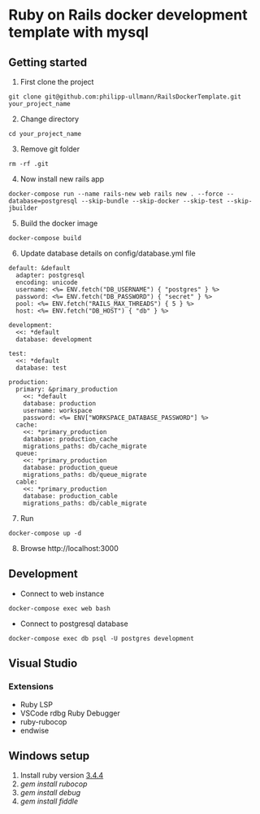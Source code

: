 # Ruby on Rails docker development template with mysql

## Getting started

1. First clone the project

```
git clone git@github.com:philipp-ullmann/RailsDockerTemplate.git your_project_name
```

2. Change directory

```
cd your_project_name
```

3. Remove git folder

```
rm -rf .git
```

4. Now install new rails app

```
docker-compose run --name rails-new web rails new . --force --database=postgresql --skip-bundle --skip-docker --skip-test --skip-jbuilder
```

5. Build the docker image

```
docker-compose build
```

6. Update database details on config/database.yml file

```
default: &default
  adapter: postgresql
  encoding: unicode
  username: <%= ENV.fetch("DB_USERNAME") { "postgres" } %>
  password: <%= ENV.fetch("DB_PASSWORD") { "secret" } %>
  pool: <%= ENV.fetch("RAILS_MAX_THREADS") { 5 } %>
  host: <%= ENV.fetch("DB_HOST") { "db" } %>

development:
  <<: *default
  database: development

test:
  <<: *default
  database: test

production:
  primary: &primary_production
    <<: *default
    database: production
    username: workspace
    password: <%= ENV["WORKSPACE_DATABASE_PASSWORD"] %>
  cache:
    <<: *primary_production
    database: production_cache
    migrations_paths: db/cache_migrate
  queue:
    <<: *primary_production
    database: production_queue
    migrations_paths: db/queue_migrate
  cable:
    <<: *primary_production
    database: production_cable
    migrations_paths: db/cable_migrate
```

7. Run

```
docker-compose up -d
```

8. Browse http://localhost:3000

## Development

* Connect to web instance

```
docker-compose exec web bash
```

* Connect to postgresql database

```
docker-compose exec db psql -U postgres development
```

## Visual Studio

### Extensions

* Ruby LSP
* VSCode rdbg Ruby Debugger
* ruby-rubocop
* endwise

## Windows setup

1. Install ruby version [3.4.4](https://github.com/oneclick/rubyinstaller2/releases/download/RubyInstaller-3.4.4-2/rubyinstaller-devkit-3.4.4-2-x64.exe)
1. *gem install rubocop*
1. *gem install debug*
1. *gem install fiddle*